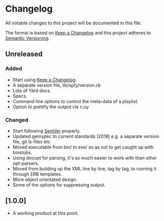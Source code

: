 # Changelog

All notable changes to this project will be documented in this file.

The format is based on [Keep a Changelog](http://keepachangelog.com/en/1.0.0/)
and this project adheres to [Semantic Versioning](http://semver.org/spec/v2.0.0.html).

## Unreleased

### Added

- Start using [Keep a Changelog](http://keepachangelog.com/en/1.0.0/).
- A separate version file, lib/spfy/version.rb
- Lots of Yard docs.
- Specs.
- Command line options to control the meta-data of a playlist.
- Option to prettify the output via `tidy`

### Changed

- Start following [SemVer](http://semver.org) properly.
- Updated gemspec to current standards (2018) e.g. a separate version file, git ls-files etc
- Moved executable from bin/ to exe/ so as not to get caught up with binstubs.
- Using docopt for parsing, it's so much easier to work with than other opt-parsers.
- Moved from building up the XML line by line, tag by tag, to running it through ERB templates.
- More object orientated design.
- Some of the options for suppressing output.

## [1.0.0]

- A working product at this point.